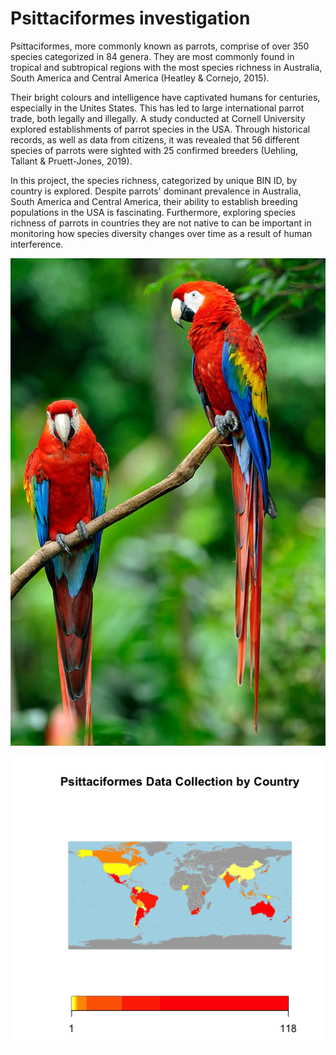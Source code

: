 # Psittaciformes investigation

Psittaciformes, more commonly known as parrots, comprise of over 350 species categorized in 84 genera. They are most commonly found in tropical and subtropical regions with the most species richness in Australia, South America and Central America (Heatley & Cornejo, 2015). 

Their bright colours and intelligence have captivated humans for centuries, especially in the Unites States. This has led to large international parrot trade, both legally and illegally. A study conducted at Cornell University explored establishments of parrot species in the USA. Through historical records, as well as data from citizens, it was revealed that 56 different species of parrots were sighted with 25 confirmed breeders (Uehling, Tallant & Pruett-Jones, 2019). 

In this project, the species richness, categorized by unique BIN ID, by country is explored. Despite parrots' dominant prevalence in Australia, South America and Central America, their ability to establish breeding populations in the USA is fascinating. Furthermore, exploring species richness of parrots in countries they are not native to can be important in monitoring how species diversity changes over time as a result of human interference.


![picture of parrots](parrotfig.jpeg)

![map plot](map_plot.png)
